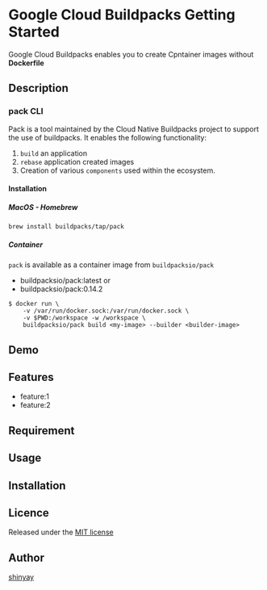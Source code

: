 # Google Cloud Buildpacks Getting Started

Google Cloud Buildpacks enables you to create Cpntainer images without **Dockerfile**

## Description
### pack CLI
Pack is a tool maintained by the Cloud Native Buildpacks project to support the use of buildpacks. It enables the following functionality:

1. `build` an application
2. `rebase` application created images
3. Creation of various `components` used within the ecosystem.

#### Installation
##### MacOS - Homebrew
```
brew install buildpacks/tap/pack
```

##### Container
`pack` is available as a container image from `buildpacksio/pack`

- buildpacksio/pack:latest
or
- buildpacksio/pack:0.14.2

```
$ docker run \
    -v /var/run/docker.sock:/var/run/docker.sock \
    -v $PWD:/workspace -w /workspace \
    buildpacksio/pack build <my-image> --builder <builder-image>
```

## Demo

## Features

- feature:1
- feature:2

## Requirement

## Usage

## Installation

## Licence

Released under the [MIT license](https://gist.githubusercontent.com/shinyay/56e54ee4c0e22db8211e05e70a63247e/raw/34c6fdd50d54aa8e23560c296424aeb61599aa71/LICENSE)

## Author

[shinyay](https://github.com/shinyay)
